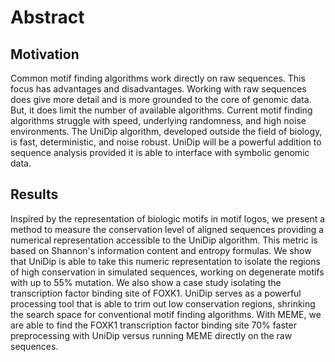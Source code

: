 # Abstract

## Motivation

Common motif finding algorithms work directly on raw sequences. This focus has advantages and disadvantages. Working with raw sequences does give more detail and is more grounded to the core of genomic data. But, it does limit the number of available algorithms. Current motif finding algorithms struggle with speed, underlying randomness, and high noise environments. The UniDip algorithm, developed outside the field of biology, is fast, deterministic, and noise robust. UniDip will be a powerful addition to sequence analysis provided it is able to interface with symbolic genomic data.

## Results

Inspired by the representation of biologic motifs in motif logos, we present a method to measure the conservation level of aligned sequences providing a numerical representation accessible to the UniDip algorithm. This metric is based on Shannon's information content and entropy formulas. We show that UniDip is able to take this numeric representation to isolate the regions of high conservation in simulated sequences, working on degenerate motifs with up to 55% mutation. We also show a case study isolating the transcription factor binding site of FOXK1. UniDip serves as a powerful processing tool that is able to trim out low conservation regions, shrinking the search space for conventional motif finding algorithms. With MEME, we are able to find the FOXK1 transcription factor binding site 70% faster preprocessing with UniDip versus running MEME directly on the raw sequences.


